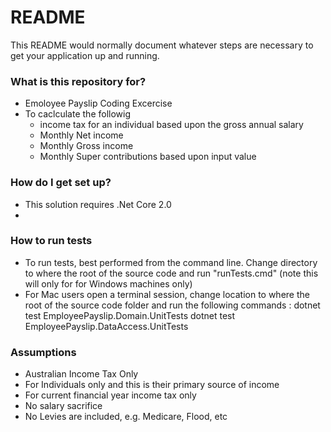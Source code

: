 # README #

This README would normally document whatever steps are necessary to get your application up and running.

### What is this repository for? ###

* Emoloyee Payslip Coding Excercise 
* To caclculate the followig 
  * income tax for an individual based upon the gross annual salary
  * Monthly Net income
  * Monthly Gross income
  * Monthly Super contributions based upon input value 


### How do I get set up? ###

* This solution requires .Net Core 2.0
* 


### How to run tests ###
* To run tests, best performed from the command line.  Change directory to where the root of the source code and run "runTests.cmd" (note this will only for for Windows machines only)
* For Mac users open a terminal session, change location to where the root of the source code folder and run the following commands : 
    dotnet test EmployeePayslip.Domain.UnitTests
    dotnet test EmployeePayslip.DataAccess.UnitTests


### Assumptions ###

* Australian Income Tax Only
* For Individuals only and this is their primary source of income
* For current financial year income tax only
* No salary sacrifice
* No Levies are included, e.g. Medicare, Flood, etc

